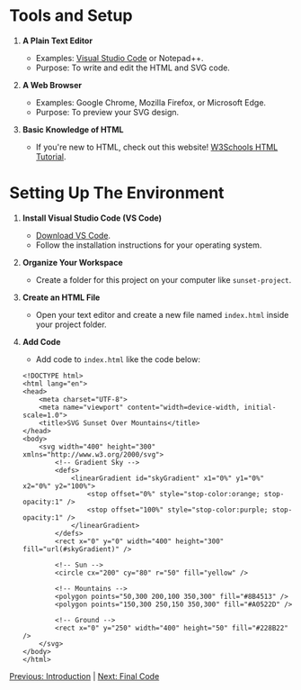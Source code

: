 <h1>Tools and Setup</h1>

1. **A Plain Text Editor**
   - Examples: [Visual Studio Code](https://code.visualstudio.com/) or Notepad++.
   - Purpose: To write and edit the HTML and SVG code.

2. **A Web Browser**
   - Examples: Google Chrome, Mozilla Firefox, or Microsoft Edge.
   - Purpose: To preview your SVG design.

3. **Basic Knowledge of HTML**
   - If you're new to HTML, check out this website! [W3Schools HTML Tutorial](https://www.w3schools.com/html/).

<h1>Setting Up The Environment</h1>

1. **Install Visual Studio Code (VS Code)**
   - [Download VS Code](https://code.visualstudio.com/).
   - Follow the installation instructions for your operating system.

2. **Organize Your Workspace**
   - Create a folder for this project on your computer like `sunset-project`.

3. **Create an HTML File**
   - Open your text editor and create a new file named `index.html` inside your project folder.

4. **Add Code**
    - Add code to `index.html` like the code below:

    ```
    <!DOCTYPE html>
    <html lang="en">
    <head>
        <meta charset="UTF-8">
        <meta name="viewport" content="width=device-width, initial-scale=1.0">
        <title>SVG Sunset Over Mountains</title>
    </head>
    <body>
        <svg width="400" height="300" xmlns="http://www.w3.org/2000/svg">
            <!-- Gradient Sky -->
            <defs>
                <linearGradient id="skyGradient" x1="0%" y1="0%" x2="0%" y2="100%">
                    <stop offset="0%" style="stop-color:orange; stop-opacity:1" />
                    <stop offset="100%" style="stop-color:purple; stop-opacity:1" />
                </linearGradient>
            </defs>
            <rect x="0" y="0" width="400" height="300" fill="url(#skyGradient)" />

            <!-- Sun -->
            <circle cx="200" cy="80" r="50" fill="yellow" />

            <!-- Mountains -->
            <polygon points="50,300 200,100 350,300" fill="#8B4513" />
            <polygon points="150,300 250,150 350,300" fill="#A0522D" />

            <!-- Ground -->
            <rect x="0" y="250" width="400" height="50" fill="#228B22" />
        </svg>
    </body>
    </html>
    ```


[Previous: Introduction](intro.md) | [Next: Final Code](final-code.md)
